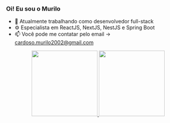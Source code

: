 ### Oi! Eu sou o Murilo

- 🔭 Atualmente trabalhando como desenvolvedor full-stack
- ⚙️ Especialista em ReactJS, NextJS, NestJS e Spring Boot
- 📫 Você pode me contatar pelo email -> cardoso.murilo2002@gmail.com

<div align="center">
  <a href="https://github.com/5gMurilo">
  <img height="180em" src="https://github-readme-stats.vercel.app/api?username=5gMurilo&show_icons=true&theme=dark&include_all_commits=true&count_private=true"/>
  <img height="180em" src="https://github-readme-stats.vercel.app/api/top-langs/?username=5gMurilo&layout=compact&langs_count=7&theme=dark"/>
</div>
  
##
  
  
